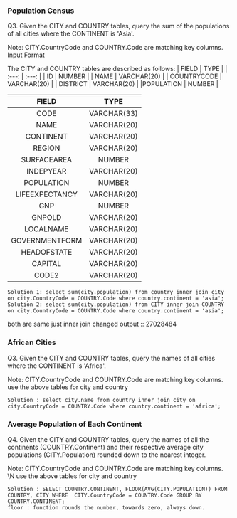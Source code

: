 ### Population Census
Q3. Given the CITY and COUNTRY tables, query the sum of the populations of all cities where the CONTINENT is 'Asia'.

Note: CITY.CountryCode and COUNTRY.Code are matching key columns.
Input Format

The CITY and COUNTRY tables are described as follows:
| FIELD | TYPE |
| :---: | :---: |
| ID | NUMBER |
| NAME | VARCHAR(20) |
| COUNTRYCODE | VARCHAR(20) |
| DISTRICT | VARCHAR(20) |
|POPULATION | NUMBER |

| FIELD | TYPE |
| :---: | :---: |
| CODE | VARCHAR(33) |
| NAME | VARCHAR(20) |
| CONTINENT | VARCHAR(20) |
| REGION | VARCHAR(20) |
| SURFACEAREA | NUMBER |
| INDEPYEAR | VARCHAR(20) |
|POPULATION | NUMBER |
| LIFEEXPECTANCY | VARCHAR(20) |
|GNP | NUMBER |
| GNPOLD | VARCHAR(20) |
| LOCALNAME | VARCHAR(20) |
| GOVERNMENTFORM | VARCHAR(20) |
| HEADOFSTATE | VARCHAR(20) |
| CAPITAL | VARCHAR(20) |
| CODE2 | VARCHAR(20) |

    Solution 1: select sum(city.population) from country inner join city on city.CountryCode = COUNTRY.Code where country.continent = 'asia'; 
    Solution 2: select sum(city.population) from CITY inner join COUNTRY on city.CountryCode = COUNTRY.Code where country.continent = 'asia';
both are same just inner join changed
    output :: 27028484
### African Cities
Q3. Given the CITY and COUNTRY tables, query the names of all cities where the CONTINENT is 'Africa'.

Note: CITY.CountryCode and COUNTRY.Code are matching key columns.
use the above tables for city and country

    Solution : select city.name from country inner join city on city.CountryCode = COUNTRY.Code where country.continent = 'africa';
### Average Population of Each Continent
Q4. Given the CITY and COUNTRY tables, query the names of all the continents (COUNTRY.Continent) and their respective average city populations (CITY.Population) rounded down to the nearest integer.

Note: CITY.CountryCode and COUNTRY.Code are matching key columns. \N
use the above tables for city and country

    Solution : SELECT COUNTRY.CONTINENT, FLOOR(AVG(CITY.POPULATION)) FROM COUNTRY, CITY WHERE  CITY.CountryCode = COUNTRY.Code GROUP BY COUNTRY.CONTINENT;
    floor : function rounds the number, towards zero, always down.
